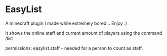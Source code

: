 # EasyList
A minecraft plugin I made while extremely bored... Enjoy :)

It shows the online staff and current amount of players using the command /list

permissions: easylist.staff - needed for a person to count as staff.
